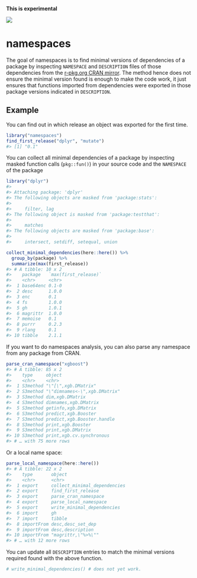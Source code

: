 
<!-- README.md is generated from README.Rmd. Please edit that file -->

**This is experimental**

![](https://img.shields.io/badge/lifecycle-experimental-orange.svg)

# namespaces

The goal of namespaces is to find minimal versions of dependencies of a
package by inspecting `NAMESPACE` and `DESCRIPTION` files of those
dependencies from the [r-pkg.org CRAN mirror](https://github.com/cran).
The method hence does not ensure the minimal version found is enough to
make the code work, it just ensures that functions imported from
dependencies were exported in those package versions indicated in
`DESCRIPTION`.

## Example

You can find out in which release an object was exported for the first
time.

``` r
library("namespaces")
find_first_release("dplyr", "mutate")
#> [1] "0.1"
```

You can collect all minimal dependencies of a package by inspecting
masked function calls (`pkg::fun()`) in your source code and the
`NAMESPACE` of the package

``` r
library("dplyr")
#> 
#> Attaching package: 'dplyr'
#> The following objects are masked from 'package:stats':
#> 
#>     filter, lag
#> The following object is masked from 'package:testthat':
#> 
#>     matches
#> The following objects are masked from 'package:base':
#> 
#>     intersect, setdiff, setequal, union

collect_minimal_dependencies(here::here()) %>%
  group_by(package) %>%
  summarize(max(first_release))
#> # A tibble: 10 x 2
#>    package   `max(first_release)`
#>    <chr>     <chr>               
#>  1 base64enc 0.1-0               
#>  2 desc      1.0.0               
#>  3 enc       0.1                 
#>  4 fs        1.0.0               
#>  5 gh        1.0.1               
#>  6 magrittr  1.0.0               
#>  7 memoise   0.1                 
#>  8 purrr     0.2.3               
#>  9 rlang     0.1                 
#> 10 tibble    2.1.1
```

If you want to do namespaces analysis, you can also parse any namespace
from any package from CRAN.

``` r
parse_cran_namespace("xgboost")
#> # A tibble: 85 x 2
#>    type     object                      
#>    <chr>    <chr>                       
#>  1 S3method "\"[\",xgb.DMatrix"         
#>  2 S3method "\"dimnames<-\",xgb.DMatrix"
#>  3 S3method dim,xgb.DMatrix             
#>  4 S3method dimnames,xgb.DMatrix        
#>  5 S3method getinfo,xgb.DMatrix         
#>  6 S3method predict,xgb.Booster         
#>  7 S3method predict,xgb.Booster.handle  
#>  8 S3method print,xgb.Booster           
#>  9 S3method print,xgb.DMatrix           
#> 10 S3method print,xgb.cv.synchronous    
#> # … with 75 more rows
```

Or a local name space:

``` r
parse_local_namespace(here::here())
#> # A tibble: 22 x 2
#>    type       object                      
#>    <chr>      <chr>                       
#>  1 export     collect_minimal_dependencies
#>  2 export     find_first_release          
#>  3 export     parse_cran_namespace        
#>  4 export     parse_local_namespace       
#>  5 export     write_minimal_dependencies  
#>  6 import     gh                          
#>  7 import     tibble                      
#>  8 importFrom desc,desc_set_dep           
#>  9 importFrom desc,description            
#> 10 importFrom "magrittr,\"%>%\""          
#> # … with 12 more rows
```

You can update all `DESCRIPTION` entries to match the minimal versions
required found with the above function.

``` r
# write_minimal_dependencies() # does not yet work.
```
